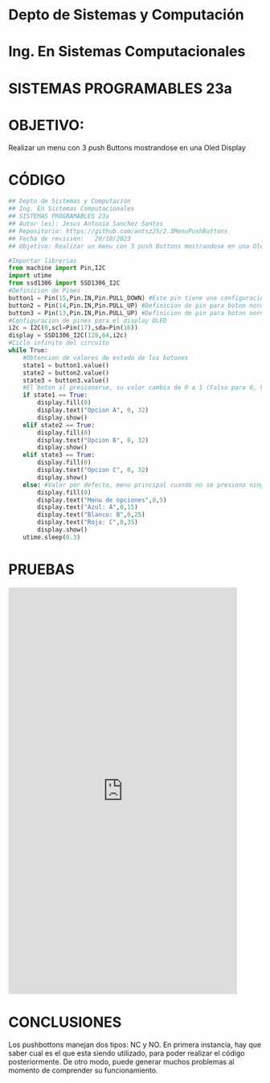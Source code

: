 # Depto de Sistemas y Computación
# Ing. En Sistemas Computacionales
# SISTEMAS PROGRAMABLES 23a


# OBJETIVO:
Realizar un menu con 3 push Buttons mostrandose en una Oled Display

# CÓDIGO
```python
## Depto de Sistemas y Computación
## Ing. En Sistemas Computacionales
## SISTEMAS PROGRAMABLES 23a
## Autor (es): Jesus Antonio Sanchez Santos
## Repositorio: https://github.com/antsz25/2.3MenuPushButtons
## Fecha de revisión:   20/10/2023
## Objetivo: Realizar un menu con 3 push Buttons mostrandose en una Oled Display

#Importar librerias
from machine import Pin,I2C
import utime
from ssd1306 import SSD1306_I2C
#Definicion de Pines
button1 = Pin(15,Pin.IN,Pin.PULL_DOWN) #Este pin tiene una configuracion distinta en el resistor, debido a que es un boton normalmente cerrado
button2 = Pin(14,Pin.IN,Pin.PULL_UP) #Definicion de pin para boton normalmente abierto
button3 = Pin(13,Pin.IN,Pin.PULL_UP) #Definicion de pin para boton normalmente abierto
#Configuracion de pines para el display OLED
i2c = I2C(0,scl=Pin(17),sda=Pin(16))
display = SSD1306_I2C(128,64,i2c)
#Ciclo infinito del circuito
while True:
    #Obtencion de valores de estado de los botones
    state1 = button1.value()
    state2 = button2.value()
    state3 = button3.value()
    #El boton al presionarse, su valor cambia de 0 a 1 (Falso para 0, Verdadero para 1)
    if state1 == True:
        display.fill(0)
        display.text("Opcion A", 0, 32)
        display.show()
    elif state2 == True:
        display.fill(0)
        display.text("Opcion B", 0, 32)
        display.show()
    elif state3 == True:
        display.fill(0)
        display.text("Opcion C", 0, 32)
        display.show()
    else: #Valor por defecto, menu principal cuando no se presiona ningun boton
        display.fill(0)
        display.text("Menu de opciones",0,5)
        display.text("Azul: A",0,15)
        display.text("Blanco: B",0,25)
        display.text("Rojo: C",0,35)
        display.show()
    utime.sleep(0.3)
```

# PRUEBAS
<iframe width="455" height="809" src="https://www.youtube.com/embed/6NbrHfhaVgs" title="Menu con pushbuttons" frameborder="0" allow="accelerometer; autoplay; clipboard-write; encrypted-media; gyroscope; picture-in-picture; web-share" allowfullscreen></iframe>


# CONCLUSIONES
Los pushbottons manejan dos tipos: NC y NO. En primera instancia, hay que saber cual es el que esta siendo utilizado, para poder realizar el código posteriormente. De otro modo, puede generar muchos problemas al momento de comprender su funcionamiento.
